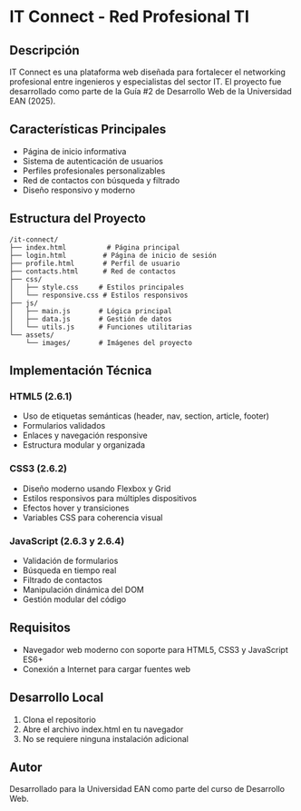 # IT Connect - Red Profesional TI

## Descripción
IT Connect es una plataforma web diseñada para fortalecer el networking profesional entre ingenieros y especialistas del sector IT. El proyecto fue desarrollado como parte de la Guía #2 de Desarrollo Web de la Universidad EAN (2025).

## Características Principales
- Página de inicio informativa
- Sistema de autenticación de usuarios
- Perfiles profesionales personalizables
- Red de contactos con búsqueda y filtrado
- Diseño responsivo y moderno

## Estructura del Proyecto
```
/it-connect/
├── index.html          # Página principal
├── login.html         # Página de inicio de sesión
├── profile.html       # Perfil de usuario
├── contacts.html      # Red de contactos
├── css/
│   ├── style.css     # Estilos principales
│   └── responsive.css # Estilos responsivos
├── js/
│   ├── main.js       # Lógica principal
│   ├── data.js       # Gestión de datos
│   └── utils.js      # Funciones utilitarias
└── assets/
    └── images/       # Imágenes del proyecto
```

## Implementación Técnica

### HTML5 (2.6.1)
- Uso de etiquetas semánticas (header, nav, section, article, footer)
- Formularios validados
- Enlaces y navegación responsive
- Estructura modular y organizada

### CSS3 (2.6.2)
- Diseño moderno usando Flexbox y Grid
- Estilos responsivos para múltiples dispositivos
- Efectos hover y transiciones
- Variables CSS para coherencia visual

### JavaScript (2.6.3 y 2.6.4)
- Validación de formularios
- Búsqueda en tiempo real
- Filtrado de contactos
- Manipulación dinámica del DOM
- Gestión modular del código

## Requisitos
- Navegador web moderno con soporte para HTML5, CSS3 y JavaScript ES6+
- Conexión a Internet para cargar fuentes web

## Desarrollo Local
1. Clona el repositorio
2. Abre el archivo index.html en tu navegador
3. No se requiere ninguna instalación adicional

## Autor
Desarrollado para la Universidad EAN como parte del curso de Desarrollo Web.